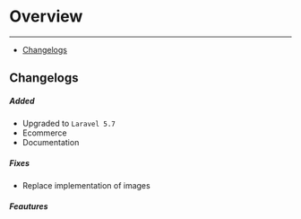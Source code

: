 # Overview

---

- [Changelogs](#changelogs)
  
<a name="changelogs"></a>
## Changelogs

##### Added

- Upgraded to `Laravel 5.7`
- Ecommerce
- Documentation
  
##### Fixes

- Replace implementation of images
  
##### Feautures
